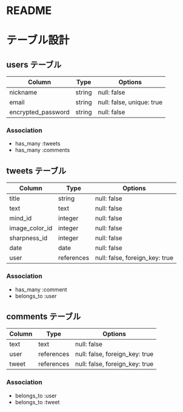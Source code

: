 # README

# テーブル設計

## users テーブル

| Column             | Type   | Options     |
| ------------------ | ------ | ----------- |
| nickname           | string | null: false |
| email              | string | null: false, unique: true |
| encrypted_password | string | null: false |


### Association

- has_many :tweets
- has_many :comments

## tweets テーブル

| Column         | Type       | Options     |
| -------------- | ---------- | ----------- |
| title          | string     | null: false |
| text           | text       | null: false |
| mind_id        | integer    | null: false |
| image_color_id | integer    | null: false |
| sharpness_id   | integer    | null: false |
| date           | date       | null: false | 
| user           | references | null: false, foreign_key: true |

### Association

- has_many   :comment
- belongs_to :user

## comments テーブル

| Column  | Type       | Options                        |
| ------  | ---------- | ------------------------------ |
| text    | text       | null: false                    |
| user    | references | null: false, foreign_key: true |
| tweet   | references | null: false, foreign_key: true |

### Association

- belongs_to :user
- belongs_to :tweet